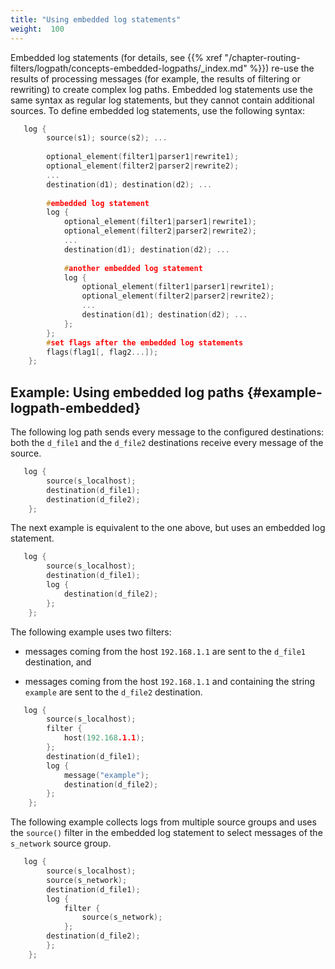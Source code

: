 ```yaml
---
title: "Using embedded log statements"
weight:  100
---
```

<!-- DISCLAIMER: This file is based on the syslog-ng Open Source Edition documentation https://github.com/balabit/syslog-ng-ose-guides/commit/2f4a52ee61d1ea9ad27cb4f3168b95408fddfdf2 and is used under the terms of The syslog-ng Open Source Edition Documentation License. The file has been modified by Axoflow. -->

Embedded log statements (for details, see {{% xref "/chapter-routing-filters/logpath/concepts-embedded-logpaths/_index.md" %}}) re-use the results of processing messages (for example, the results of filtering or rewriting) to create complex log paths. Embedded log statements use the same syntax as regular log statements, but they cannot contain additional sources. To define embedded log statements, use the following syntax:

```c
   log {
        source(s1); source(s2); ...
    
        optional_element(filter1|parser1|rewrite1);
        optional_element(filter2|parser2|rewrite2);
        ...
        destination(d1); destination(d2); ...
    
        #embedded log statement
        log {
            optional_element(filter1|parser1|rewrite1);
            optional_element(filter2|parser2|rewrite2);
            ...
            destination(d1); destination(d2); ...
    
            #another embedded log statement
            log {
                optional_element(filter1|parser1|rewrite1);
                optional_element(filter2|parser2|rewrite2);
                ...
                destination(d1); destination(d2); ...
            };
        };
        #set flags after the embedded log statements
        flags(flag1[, flag2...]);
    };
```


## Example: Using embedded log paths {#example-logpath-embedded}

The following log path sends every message to the configured destinations: both the `d_file1` and the `d_file2` destinations receive every message of the source.

```c
   log {
        source(s_localhost);
        destination(d_file1);
        destination(d_file2);
    };
```

The next example is equivalent to the one above, but uses an embedded log statement.

```c
   log {
        source(s_localhost);
        destination(d_file1);
        log {
            destination(d_file2);
        };
    };
```

The following example uses two filters:

  - messages coming from the host `192.168.1.1` are sent to the `d_file1` destination, and

  - messages coming from the host `192.168.1.1` and containing the string `example` are sent to the `d_file2` destination.

```c
   log {
        source(s_localhost);
        filter {
            host(192.168.1.1);
        };
        destination(d_file1);
        log {
            message("example");
            destination(d_file2);
        };
    };
```

The following example collects logs from multiple source groups and uses the `source()` filter in the embedded log statement to select messages of the `s_network` source group.

```c
   log {
        source(s_localhost);
        source(s_network);
        destination(d_file1);
        log {
            filter {
                source(s_network);
            };
        destination(d_file2);
        };
    };
```

